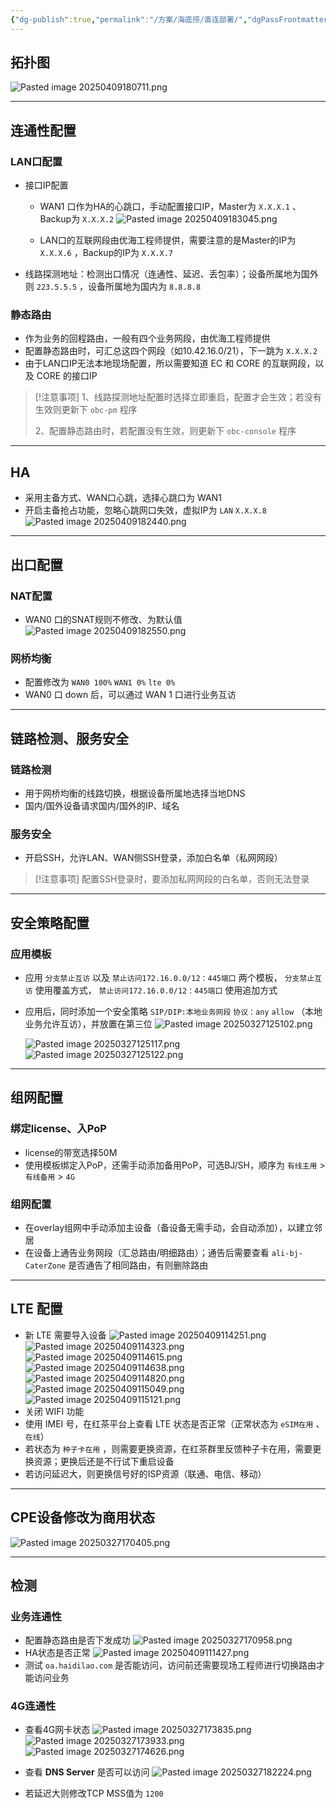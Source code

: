 ```yaml
---
{"dg-publish":true,"permalink":"/方案/海底捞/直连部署/","dgPassFrontmatter":true,"created":"2025-04-09T18:01:11.983+08:00","updated":"2025-04-10T09:37:21.961+08:00"}
---
```



## 拓扑图

![Pasted image 20250409180711.png](/img/user/%E6%96%B9%E6%A1%88/%E6%B5%B7%E5%BA%95%E6%8D%9E/attachments/Pasted%20image%2020250409180711.png)

---


## 连通性配置

### LAN口配置

- 接口IP配置
	- WAN1 口作为HA的心跳口，手动配置接口IP，Master为 `X.X.X.1` 、Backup为 `X.X.X.2`
	  ![Pasted image 20250409183045.png](/img/user/%E6%96%B9%E6%A1%88/%E6%B5%B7%E5%BA%95%E6%8D%9E/attachments/Pasted%20image%2020250409183045.png)
	  
	- LAN口的互联网段由优海工程师提供，需要注意的是Master的IP为 `X.X.X.6` ，Backup的IP为 `X.X.X.7`
- 线路探测地址：检测出口情况（连通性、延迟、丢包率）；设备所属地为国外则 `223.5.5.5`  ，设备所属地为国内为 `8.8.8.8`

### 静态路由

- 作为业务的回程路由，一般有四个业务网段，由优海工程师提供
- 配置静态路由时，可汇总这四个网段（如10.42.16.0/21），下一跳为 `X.X.X.2`
- 由于LAN口IP无法本地现场配置，所以需要知道 EC 和 CORE 的互联网段，以及 CORE 的接口IP


> [!注意事项]
> 1、线路探测地址配置时选择立即重启，配置才会生效；若没有生效则更新下 `obc-pm` 程序
> 
> 2、配置静态路由时，若配置没有生效，则更新下 `obc-console` 程序

---


## HA

- 采用主备方式、WAN口心跳，选择心跳口为 WAN1
- 开启主备抢占功能，忽略心跳网口失效，虚拟IP为 `LAN`  `X.X.X.8` 
  ![Pasted image 20250409182440.png](/img/user/%E6%96%B9%E6%A1%88/%E6%B5%B7%E5%BA%95%E6%8D%9E/attachments/Pasted%20image%2020250409182440.png)
  

---


## 出口配置

### NAT配置

- WAN0 口的SNAT规则不修改、为默认值
  ![Pasted image 20250409182550.png](/img/user/%E6%96%B9%E6%A1%88/%E6%B5%B7%E5%BA%95%E6%8D%9E/attachments/Pasted%20image%2020250409182550.png)

### 网桥均衡

- 配置修改为 `WAN0 100%` `WAN1 0%` `lte 0%`
- WAN0 口 down 后，可以通过 WAN 1 口进行业务互访

----

## 链路检测、服务安全

### 链路检测

- 用于网桥均衡的线路切换，根据设备所属地选择当地DNS
- 国内/国外设备请求国内/国外的IP、域名

### 服务安全

- 开启SSH，允许LAN、WAN侧SSH登录，添加白名单（私网网段）


>[!注意事项]
>配置SSH登录时，要添加私网网段的白名单，否则无法登录

---


## 安全策略配置

### 应用模板

- 应用 `分支禁止互访` 以及 `禁止访问172.16.0.0/12：445端口` 两个模板， `分支禁止互访` 使用覆盖方式， `禁止访问172.16.0.0/12：445端口` 使用追加方式
- 应用后，同时添加一个安全策略 `SIP/DIP:本地业务网段` `协议：any` `allow` （本地业务允许互访），并放置在第三位
  ![Pasted image 20250327125102.png](/img/user/%E6%96%B9%E6%A1%88/attachments/Pasted%20image%2020250327125102.png)

  ![Pasted image 20250327125117.png](/img/user/%E6%96%B9%E6%A1%88/attachments/Pasted%20image%2020250327125117.png)
  ![Pasted image 20250327125122.png](/img/user/%E6%96%B9%E6%A1%88/attachments/Pasted%20image%2020250327125122.png)

---


## 组网配置

### 绑定license、入PoP

- license的带宽选择50M
- 使用模板绑定入PoP，还需手动添加备用PoP，可选BJ/SH，顺序为 `有线主用` > `有线备用` > `4G`

### 组网配置

- 在overlay组网中手动添加主设备（备设备无需手动，会自动添加），以建立邻居
- 在设备上通告业务网段（汇总路由/明细路由）；通告后需要查看 `ali-bj-CaterZone` 是否通告了相同路由，有则删除路由

---


## LTE 配置

- 新 LTE 需要导入设备
  ![Pasted image 20250409114251.png](/img/user/%E6%96%B9%E6%A1%88/attachments/Pasted%20image%2020250409114251.png)
  ![Pasted image 20250409114323.png](/img/user/%E6%96%B9%E6%A1%88/attachments/Pasted%20image%2020250409114323.png)
  ![Pasted image 20250409114615.png](/img/user/%E6%96%B9%E6%A1%88/attachments/Pasted%20image%2020250409114615.png)
  ![Pasted image 20250409114638.png](/img/user/%E6%96%B9%E6%A1%88/attachments/Pasted%20image%2020250409114638.png)
  ![Pasted image 20250409114820.png](/img/user/%E6%96%B9%E6%A1%88/attachments/Pasted%20image%2020250409114820.png)
  ![Pasted image 20250409115049.png](/img/user/%E6%96%B9%E6%A1%88/attachments/Pasted%20image%2020250409115049.png)
  ![Pasted image 20250409115121.png](/img/user/%E6%96%B9%E6%A1%88/attachments/Pasted%20image%2020250409115121.png)
- 关闭 WIFI 功能
- 使用 IMEI 号，在红茶平台上查看 LTE 状态是否正常（正常状态为 `eSIM在用` 、`在线`）
- 若状态为 `种子卡在用` ，则需要更换资源，在红茶群里反馈种子卡在用，需要更换资源；更换后还是不行试下重启设备
- 若访问延迟大，则更换信号好的ISP资源（联通、电信、移动）

---


## CPE设备修改为商用状态

![Pasted image 20250327170405.png](/img/user/%E6%96%B9%E6%A1%88/attachments/Pasted%20image%2020250327170405.png)

---


## 检测

### 业务连通性

- 配置静态路由是否下发成功
  ![Pasted image 20250327170958.png](/img/user/%E6%96%B9%E6%A1%88/attachments/Pasted%20image%2020250327170958.png)
- HA状态是否正常
  ![Pasted image 20250409111427.png](/img/user/%E6%96%B9%E6%A1%88/attachments/Pasted%20image%2020250409111427.png)
- 测试 `oa.haidilao.com` 是否能访问，访问前还需要现场工程师进行切换路由才能访问业务

### 4G连通性
- 查看4G网卡状态
  ![Pasted image 20250327173835.png](/img/user/%E6%96%B9%E6%A1%88/attachments/Pasted%20image%2020250327173835.png)
  ![Pasted image 20250327173933.png](/img/user/%E6%96%B9%E6%A1%88/attachments/Pasted%20image%2020250327173933.png)
  ![Pasted image 20250327174626.png](/img/user/%E6%96%B9%E6%A1%88/attachments/Pasted%20image%2020250327174626.png)
- 查看 **DNS Server** 是否可以访问
  ![Pasted image 20250327182224.png](/img/user/%E6%96%B9%E6%A1%88/attachments/Pasted%20image%2020250327182224.png)
  
- 若延迟大则修改TCP MSS值为 `1200`

